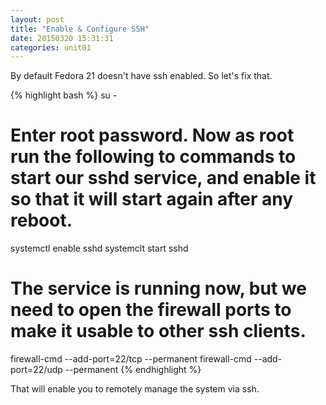 ```yaml
---
layout: post
title: "Enable & Configure SSH"
date: 20150320 15:31:31
categories: unit01
---
```


By default Fedora 21 doesn't have ssh enabled.  So let's fix that. 

{% highlight bash %}
su -
# Enter root password.  Now as root run the following to commands to start our sshd service, and enable it so that it will start again after any reboot.
systemctl enable sshd
systemclt start sshd
# The service is running now, but we need to open the firewall ports to make it usable to other ssh clients.
firewall-cmd --add-port=22/tcp --permanent
firewall-cmd --add-port=22/udp --permanent
{% endhighlight %}

That will enable you to remotely manage the system via ssh.
